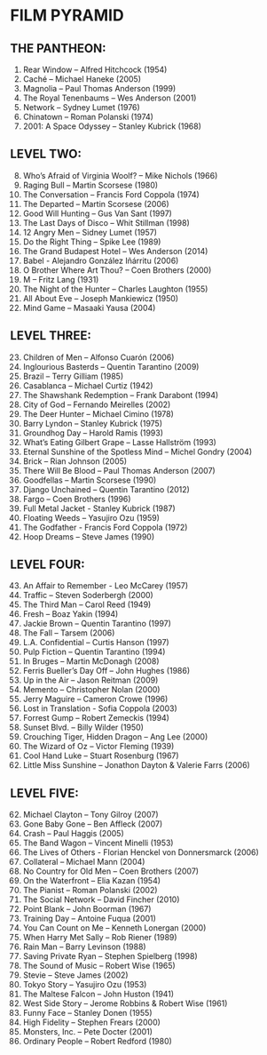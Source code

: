 # FILM PYRAMID

THE PANTHEON:
-------------
1.	Rear Window – Alfred Hitchcock (1954)
2.	Caché – Michael Haneke (2005)
3.	Magnolia – Paul Thomas Anderson (1999)
4.	The Royal Tenenbaums – Wes Anderson (2001)
5.	Network – Sydney Lumet (1976)
6.	Chinatown – Roman Polanski (1974)
7.	2001: A Space Odyssey –	Stanley Kubrick (1968)

LEVEL TWO:
----------
8.	Who’s Afraid of Virginia Woolf? – Mike Nichols (1966)
9.	Raging Bull – Martin Scorsese (1980)
10.	The Conversation – Francis Ford Coppola (1974)
11.	The Departed – Martin Scorsese (2006)
12.	Good Will Hunting – Gus Van Sant (1997)
13.	The Last Days of Disco – Whit Stillman (1998)
14.	12 Angry Men – Sidney Lumet (1957)
15.	Do the Right Thing – Spike Lee (1989)
16. The Grand Budapest Hotel – Wes Anderson (2014)
17.	Babel - Alejandro González Iñárritu (2006)
18.	O Brother Where Art Thou? – Coen Brothers (2000)
19.	M – Fritz Lang (1931)
20.	The Night of the Hunter – Charles Laughton (1955)
21.	All About Eve – Joseph Mankiewicz (1950)
22.	Mind Game – Masaaki Yausa (2004)

LEVEL THREE:
------------
23.	Children of Men – Alfonso Cuarón (2006)
24.	Inglourious Basterds – Quentin Tarantino (2009)
25.	Brazil – Terry Gilliam (1985)
26.	Casablanca – Michael Curtiz (1942)
27.	The Shawshank Redemption – Frank Darabont (1994)
28.	City of God – Fernando Meirelles (2002)
29.	The Deer Hunter – Michael Cimino (1978)
30.	Barry Lyndon – Stanley Kubrick (1975)
31.	Groundhog Day – Harold Ramis (1993)
32.	What’s Eating Gilbert Grape – Lasse Hallström (1993)
33.	Eternal Sunshine of the Spotless Mind – Michel Gondry (2004)
34.	Brick – Rian Johnson (2005)
35.	There Will Be Blood – Paul Thomas Anderson (2007)
36.	Goodfellas – Martin Scorsese (1990)
37.	Django Unchained – Quentin Tarantino (2012)
38.	Fargo – Coen Brothers (1996)
39.	Full Metal Jacket - Stanley Kubrick (1987)
40.	Floating Weeds – Yasujiro Ozu (1959)
41.	The Godfather - Francis Ford Coppola (1972)
42.	Hoop Dreams – Steve James (1990)

LEVEL FOUR:
-----------
43.	An Affair to Remember - Leo McCarey (1957)
44.	Traffic – Steven Soderbergh (2000)
45.	The Third Man – Carol Reed (1949)
46.	Fresh – Boaz Yakin (1994)
47.	Jackie Brown – Quentin Tarantino (1997)
48.	The Fall – Tarsem (2006)
49.	L.A. Confidential – Curtis Hanson (1997)
50.	Pulp Fiction – Quentin Tarantino (1994)
51.	In Bruges – Martin McDonagh (2008)
52.	Ferris Bueller’s Day Off  – John Hughes (1986)
53.	Up in the Air – Jason Reitman (2009)
54.	Memento – Christopher Nolan (2000)
55.	Jerry Maguire – Cameron Crowe (1996)
56.	Lost in Translation - Sofia Coppola (2003)
57.	Forrest Gump – Robert Zemeckis (1994)
58.	Sunset Blvd. – Billy Wilder (1950)
59.	Crouching Tiger, Hidden Dragon – Ang Lee (2000)
60.	The Wizard of Oz – Victor Fleming (1939)
61.	Cool Hand Luke – Stuart Rosenburg (1967)
62.	Little Miss Sunshine – Jonathon Dayton & Valerie Farrs (2006)

LEVEL FIVE:
-----------
62.	Michael Clayton – Tony Gilroy (2007)
63.	Gone Baby Gone – Ben Affleck (2007)
64.	Crash – Paul Haggis (2005)
65.	The Band Wagon – Vincent Minelli (1953)
67.	The Lives of Others - Florian Henckel von Donnersmarck (2006)
68.	Collateral – Michael Mann (2004)
69.	No Country for Old Men – Coen Brothers (2007)
70.	On the Waterfront – Elia Kazan (1954)
71.	The Pianist – Roman Polanski (2002)
72.	The Social Network – David Fincher (2010)
73.	Point Blank – John Boorman (1967)
74.	Training Day – Antoine Fuqua (2001)
75.	You Can Count on Me –	Kenneth Lonergan (2000)
76.	When Harry Met Sally – Rob Riener (1989)
77.	Rain Man – Barry Levinson (1988)
78.	Saving Private Ryan – Stephen Spielberg (1998)
79.	The Sound of Music – Robert Wise (1965)
80.	Stevie – Steve James (2002)
81.	Tokyo Story – Yasujiro Ozu (1953)
82.	The Maltese Falcon – John Huston (1941)
83.	West Side Story – Jerome Robbins & Robert Wise (1961)
84.	Funny Face – Stanley Donen (1955)
85.	High Fidelity – Stephen Frears (2000)
86.	Monsters, Inc. – Pete Docter (2001)
87.	Ordinary People – Robert Redford (1980)
